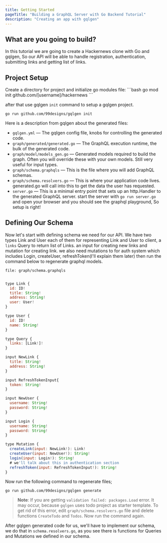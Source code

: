```yaml
---
title: Getting Started
pageTitle: "Building a GraphQL Server with Go Backend Tutorial"
description: "Creating an app with gqlgen"
---
```


## What are you going to build?
In this tutorial we are going to create a Hackernews clone with Go and gqlgen, So our API will be able to handle registration, authentication, submitting links and getting list of links.

## Project Setup <a name="project-setup"></a>

<Instruction>
Create a directory for project and initialize go modules file:
```bash
go mod init github.com/[username]/hackernews
```

after that use ‍‍gqlgen `init` command to setup a gqlgen project.
```
go run github.com/99designs/gqlgen init
```
</Instruction>

Here is a description from gqlgen about the generated files:
- `gqlgen.yml` — The gqlgen config file, knobs for controlling the generated code.
- `graph/generated/generated.go` — The GraphQL execution runtime, the bulk of the generated code.
- `graph/model/models_gen.go` — Generated models required to build the graph. Often you will override these with your own models. Still very useful for input types.
- `graph/schema.graphqls` — This is the file where you will add GraphQL schemas.
- `graph/schema.resolvers.go` — This is where your application code lives. generated.go will call into this to get the data the user has requested.
- `server.go` — This is a minimal entry point that sets up an http.Handler to the generated GraphQL server.
  start the server with `go run server.go` and open your browser and you should see the graphql playground, So setup is right!

## Defining Our Schema <a name="defining-out-schema"></a>
Now let's start with defining schema we need for our API.
We have two types Link and User each of them for representing Link and User to client, a `links` Query to return list of Links. an input for creating new links and mutation for creating link. we also need mutations to for auth system which includes Login, createUser, refreshToken(I'll explain them later) then run the command below to regenerate graphql models.

`file: graph/schema.graphqls`

```js

type Link {
  id: ID!
  title: String!
  address: String!
  user: User!
}

type User {
  id: ID!
  name: String!
}

type Query {
  links: [Link!]!
}

input NewLink {
  title: String!
  address: String!
}

input RefreshTokenInput{
  token: String!
}

input NewUser {
  username: String!
  password: String!
}

input Login {
  username: String!
  password: String!
}

type Mutation {
  createLink(input: NewLink!): Link!
  createUser(input: NewUser!): String!
  login(input: Login!): String!
  # we'll talk about this in authentication section
  refreshToken(input: RefreshTokenInput!): String!
}
```

<Instruction>

Now run the following command to regenerate files;
```
go run github.com/99designs/gqlgen generate
```
</Instruction>

> **Note**: If you are getting `validation failed: packages.Load` error. It may occur, because `gqlgen` uses todo project as starter template. To get rid of this error, edit `graph/schema.resolvers.go` file and delete functions `CreateTodo` and `Todos`. Now run the command again.

After gqlgen generated code for us, we'll have to implement our schema, we do that in ‍‍‍‍`schema.resolvers.go`, as you see there is functions for Queries and Mutations we defined in our schema.
